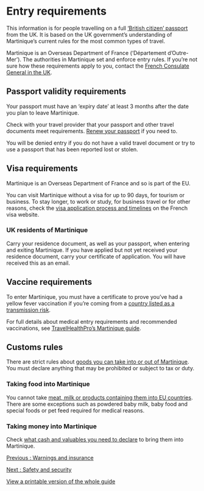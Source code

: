 # Entry requirements

This information is for people travelling on a full [‘British citizen’ passport](https://www.gov.uk/types-of-british-nationality) from the UK. It is based on the UK government’s understanding of Martinique’s current rules for the most common types of travel.

Martinique is an Overseas Department of France (‘Département d’Outre-Mer’). The authorities in Martinique set and enforce entry rules. If you’re not sure how these requirements apply to you, contact the [French Consulate General in the UK](https://uk.ambafrance.org/-Consulate-in-London).

## Passport validity requirements

Your passport must have an ‘expiry date’ at least 3 months after the date you plan to leave Martinique.

Check with your travel provider that your passport and other travel documents meet requirements. [Renew your passport](https://www.gov.uk/renew-adult-passport/renew) if you need to.

You will be denied entry if you do not have a valid travel document or try to use a passport that has been reported lost or stolen.

## Visa requirements

Martinique is an Overseas Department of France and so is part of the EU.

You can visit Martinique without a visa for up to 90 days, for tourism or business. To stay longer, to work or study, for business travel or for other reasons, check the [visa application process and timelines](https://france-visas.gouv.fr/en/royaume-uni) on the French visa website.

### UK residents of Martinique

Carry your residence document, as well as your passport, when entering and exiting Martinique. If you have applied but not yet received your residence document, carry your certificate of application. You will have received this as an email.

## Vaccine requirements

To enter Martinique, you must have a certificate to prove you’ve had a yellow fever vaccination if you’re coming from a [country listed as a transmission risk](https://nathnacyfzone.org.uk/factsheet/65/countries-with-risk-of-yellow-fever-transmission).

For full details about medical entry requirements and recommended vaccinations, see [TravelHealthPro’s Martinique guide](https://travelhealthpro.org.uk/country/143/martinique#Vaccine_Recommendations).

## Customs rules

There are strict rules about [goods you can take into or out of Martinique](https://www.douane.gouv.fr/fiche/volume-and-value-based-customs-and-tax-allowances). You must declare anything that may be prohibited or subject to tax or duty.

### Taking food into Martinique

You cannot take [meat, milk or products containing them into EU countries](https://ec.europa.eu/food/animals/animalproducts/personal_imports_en). There are some exceptions such as powdered baby milk, baby food and special foods or pet feed required for medical reasons.

### Taking money into Martinique

Check [what cash and valuables you need to declare](https://www.douane.gouv.fr/fiche/obligation-declare-cash-securities-and-valuables) to bring them into Martinique.

[Previous
:
Warnings and insurance](/foreign-travel-advice/martinique)

[Next
:
Safety and security](/foreign-travel-advice/martinique/safety-and-security)

[View a printable version of the whole guide](/foreign-travel-advice/martinique/print)